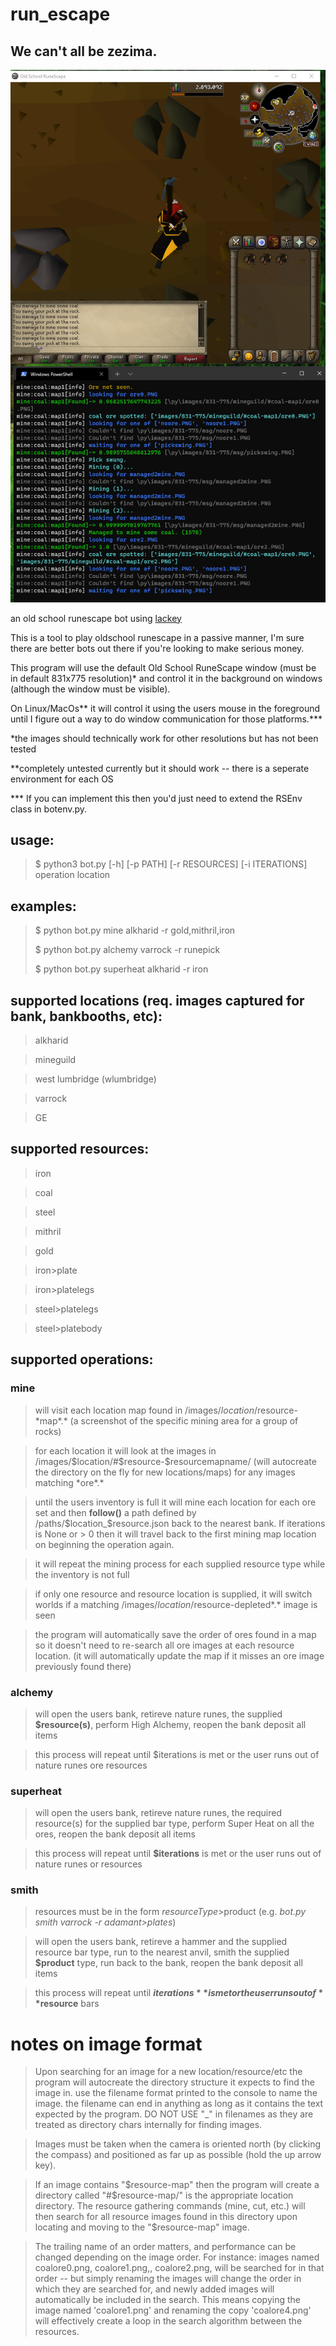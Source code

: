 # run_escape
## We can't all be zezima.

![screen](https://github.com/cschlisner/run_escape/blob/master/screen.PNG)

an old school runescape bot using [lackey](https://github.com/glitchassassin/lackey) 

This is a tool to play oldschool runescape in a passive manner, I'm sure there are better bots out there if you're looking to make serious money. 

This program will use the default Old School RuneScape window (must be in default 831x775 resolution)* and control it in the background on windows (although the window must be visible). 

On Linux/MacOs** it will control it using the users mouse in the foreground until I figure out a way to do window communication for those platforms.***

*the images should technically work for other resolutions but has not been tested

**completely untested currently but it should work -- there is a seperate environment for each OS

*** If you can implement this then you'd just need to extend the RSEnv class in botenv.py.

## usage:
>$ python3 bot.py [-h] [-p PATH] [-r RESOURCES] [-i ITERATIONS] operation location

## examples:
>$ python bot.py mine alkharid -r gold,mithril,iron
>
>$ python bot.py alchemy varrock -r runepick
>
>$ python bot.py superheat alkharid -r iron

## supported locations (req. images captured for bank, bankbooths, etc):
> alkharid

> mineguild

> west lumbridge (wlumbridge)

> varrock

> GE

## supported resources:

> iron

> coal

> steel

> mithril

> gold

> iron>plate

> iron>platelegs

> steel>platelegs

> steel>platebody



## supported operations:

### mine
> will visit each location map found in /images/$location/$resource-\*map\*.\* (a screenshot of the specific mining area for a group of rocks)

>for each location it will look at the images in /images/$location/#$resource-$resourcemapname/ (will autocreate the directory on the fly for new locations/maps) for any images matching \*ore\*.\*

>until the users inventory is full it will mine each location for each ore set and then **follow()** a path defined by /paths/$location_$resource.json back to the nearest bank. If iterations is None or > 0 then it will travel back to the first mining map location on beginning the operation again. 

>it will repeat the mining process for each supplied resource type while the inventory is not full

>if only one resource and resource location is supplied, it will switch worlds if a matching /images/$location/$resource-depleted\*.\* image is seen

>the program will automatically save the order of ores found in a map so it doesn't need to re-search all ore images at each resource location. (it will automatically update the map if it misses an ore image previously found there)

### alchemy
> will open the users bank, retireve nature runes, the supplied **$resource(s)**, perform High Alchemy, reopen the bank deposit all items

> this process will repeat until $iterations is met or the user runs out of nature runes ore resources

### superheat
> will open the users bank, retireve nature runes, the required resource(s) for the supplied bar type, perform Super Heat on all the ores, reopen the bank deposit all items

> this process will repeat until **$iterations** is met or the user runs out of nature runes or resources

### smith
> resources must be in the form $resourceType>$product (e.g. *bot.py smith varrock -r adamant>plates*)

> will open the users bank, retireve a hammer and the supplied resource bar type, run to the nearest anvil, smith the supplied **$product** type, run back to the bank, reopen the bank deposit all items

> this process will repeat until **$iterations** is met or the user runs out of **$resource** bars


# notes on image format

>Upon searching for an image for a new location/resource/etc the program will autocreate the directory structure it expects to find the image in. use the filename format printed to the console to name the image. the filename can end in anything as long as it contains the text expected by the program. DO NOT USE "_" in filenames as they are treated as directory chars internally for finding images. 

>Images must be taken when the camera is oriented north (by clicking the compass) and positioned as far up as possible (hold the up arrow key). 

>If an image contains "$resource-map" then the program will create a directory called "#$resource-map/" is the appropriate location directory. The resource gathering commands (mine, cut, etc.) will then search for all resource images found in this directory upon locating and moving to the "$resource-map" image.

>The trailing name of an order matters, and performance can be changed depending on the image order. For instance: images named coalore0.png, coalore1.png,, coalore2.png, will be searched for in that order -- but simply renaming the images will change the order in which they are searched for, and newly added images will automatically be included in the search. This means copying the image named 'coalore1.png' and renaming the copy 'coalore4.png' will effectively create a loop in the search algorithm between the resources. 
